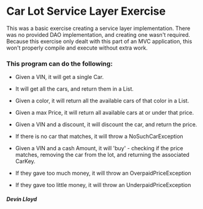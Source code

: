 # Car Lot Service Layer Exercise

This was a basic exercise creating a service layer implementation.  There was no provided DAO implementation, and creating one wasn't required.  Because this exercise only dealt with this part of an MVC application, this won't properly compile and execute without extra work.

### This program can do the following:

* Given a VIN, it will get a single Car.

* It will get all the cars, and return them in a List.

* Given a color, it will return all the available cars of that color in a List.

* Given a max Price, it will return all available cars at or under that price.

* Given a VIN and a discount, it will discount the car, and return the price.

* If there is no car that matches, it will throw a NoSuchCarException

* Given a VIN and a cash Amount, it will 'buy' - checking if the price matches, removing the car from the lot, and returning the associated CarKey.

* If they gave too much money, it will throw an OverpaidPriceException

* If they gave too little money, it will throw an UnderpaidPriceException


##### Devin Lloyd